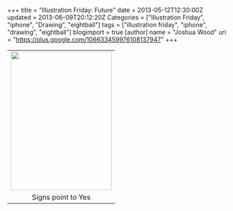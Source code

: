 +++
title = "Illustration Friday: Future"
date = 2013-05-12T12:30:00Z
updated = 2013-06-09T20:12:20Z
Categories = ["Illustration Friday", "iphone", "Drawing", "eightball"]
tags = ["illustration friday", "iphone", "drawing", "eightball"]
blogimport = true
[author]
	name = "Joshua Wood"
	uri = "https://plus.google.com/106633459976108137947"
+++

<table align="center" cellpadding="0" cellspacing="0" class="tr-caption-container" style="margin-left: auto; margin-right: auto; text-align: center;"><tbody><tr><td style="text-align: center;"><a href="/img/continuous8ball.png" imageanchor="1" style="margin-left: auto; margin-right: auto;"><img border="0" height="320" src="/img/continuous8ball.png" width="232" /></a></td></tr><tr><td class="tr-caption" style="text-align: center;">Signs point to Yes</td></tr></tbody></table><div class="separator" style="clear: both; text-align: center;"></div><div class="separator" style="clear: both; text-align: center;"></div>
<!--more-->
